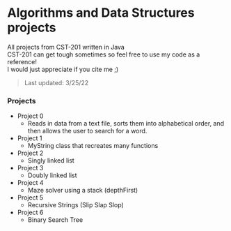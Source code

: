 # Algorithms and Data Structures projects
All projects from CST-201 written in Java</br>
CST-201 can get tough sometimes so feel free to use my code as a reference! </br> I would just appreciate if you cite me ;)
>Last updated: 3/25/22
### Projects
* Project 0
  - Reads in data from a text file, sorts them into alphabetical order, and then allows the user to search for a word.
* Project 1
  - MyString class that recreates many functions
* Project 2
  - Singly linked list
* Project 3
  - Doubly linked list
* Project 4
  - Maze solver using a stack (depthFirst)
* Project 5
  - Recursive Strings (Slip Slap Slop)
* Project 6
  - Binary Search Tree
